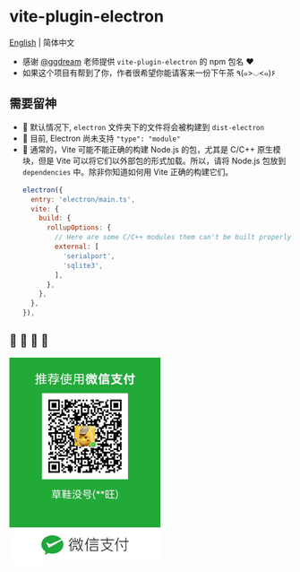 # vite-plugin-electron

[English](https://github.com/electron-vite/vite-plugin-electron/tree/main#readme) | 简体中文

- 感谢 [@ggdream](https://github.com/ggdream) 老师提供 `vite-plugin-electron` 的 npm 包名 ❤️
- 如果这个项目有帮到了你，作者很希望你能请客来一份下午茶 ٩(๑>◡<๑)۶

## 需要留神

- 🚨 默认情况下, `electron` 文件夹下的文件将会被构建到 `dist-electron`
- 🚨 目前, Electron 尚未支持 `"type": "module"`
- 🚨 通常的，Vite 可能不能正确的构建 Node.js 的包，尤其是 C/C++ 原生模块，但是 Vite 可以将它们以外部包的形式加载。所以，请将 Node.js 包放到 `dependencies` 中。除非你知道如何用 Vite 正确的构建它们。
  ```js
  electron({
    entry: 'electron/main.ts',
    vite: {
      build: {
        rollupOptions: {
          // Here are some C/C++ modules them can't be built properly.
          external: [
            'serialport',
            'sqlite3',
          ],
        },
      },
    },
  }),
  ```

## 🍵 🍰 🍣 🍟

<img width="270" src="https://github.com/caoxiemeihao/blog/blob/main/assets/$qrcode/$.png?raw=true">
